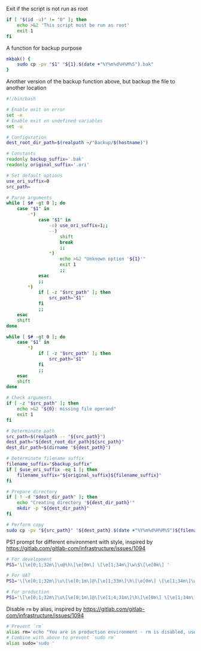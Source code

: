 Exit if the script is not run as root
```sh
if [ "$(id -u)" != "0" ]; then
	echo >&2 'This script must be run as root'
	exit 1
fi
```

A function for backup purpose
```sh
mkbak() {
	sudo cp -pv "$1" "${1}.$(date +"%Y%m%d%H%M%S").bak"
}
```

Another version of the backup function above, but backup the file to another location
```sh
#!/bin/bash

# Enable exit on error
set -e
# Enable exit on undefined variables
set -u

# Configuration
dest_root_dir_path=$(realpath ~/"Backup/$(hostname)")

# Constants
readonly backup_suffix='.bak'
readonly original_suffix='.ori'

# Set default options
use_ori_suffix=0
src_path=

# Parse arguments
while [ $# -gt 0 ]; do
	case "$1" in
		-*)
			case "$1" in
				-o) use_ori_suffix=1;;
				--)
					shift
					break
					;;
				*)
					echo >&2 "Unknown option '${1}'"
					exit 1
					;;
			esac
			;;
		*)
			if [ -z "$src_path" ]; then
				src_path="$1"
			fi
		 	;;
	esac
	shift
done

while [ $# -gt 0 ]; do
	case "$1" in
		*)
			if [ -z "$src_path" ]; then
				src_path="$1"
			fi
		 	;;
	esac
	shift
done

# Check arguments
if [ -z "$src_path" ]; then
	echo >&2 "${0}: missing file operand"
	exit 1
fi

# Determinate path
src_path=$(realpath -- "${src_path}")
dest_path="${dest_root_dir_path}${src_path}"
dest_dir_path=$(dirname "${dest_path}")

# Determinate filename suffix
filename_suffix="$backup_suffix"
if [ $use_ori_suffix -eq 1 ]; then
	filename_suffix="${original_suffix}${filename_suffix}"
fi

# Prepare directory
if [ ! -d "$dest_dir_path" ]; then
	echo "Creating directory '${dest_dir_path}'"
	mkdir -p "${dest_dir_path}"
fi

# Perform copy
sudo cp -pv "${src_path}" "${dest_path}.$(date +"%Y%m%d%H%M%S")${filename_suffix}"
```

PS1 prompt for different environment with style, inspired by https://gitlab.com/gitlab-com/infrastructure/issues/1094
```sh
# For development
PS1='\[\e[0;1;32m\]\u@\h\[\e[0m\] \[\e[1;34m\]\w\$\[\e[0m\] '

# For UAT
PS1='\[\e[0;1;32m\]\u\[\e[0;1m\]@\[\e[1;33m\]\h\[\e[0m\] \[\e[1;34m\]\w\$\[\e[0m\] '

# For production
PS1='\[\e[0;1;32m\]\u\[\e[0;1m\]@\[\e[1;4;31m\]\h\[\e[0m\] \[\e[1;34m\]\w\$\[\e[0m\] '
```

Disable `rm` by alias, inspired by https://gitlab.com/gitlab-com/infrastructure/issues/1094
```sh
# Prevent `rm`
alias rm='echo "You are in production environment - rm is disabled, use trash or /bin/rm instead."'
# Combine with above to prevent `sudo rm`
alias sudo='sudo '
```
